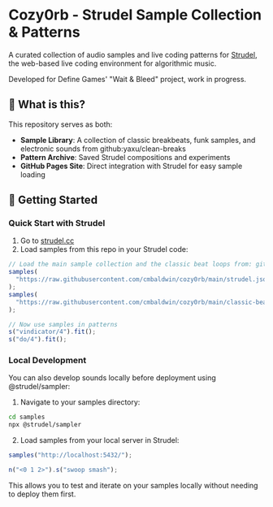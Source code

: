 # Cozy0rb - Strudel Sample Collection & Patterns

A curated collection of audio samples and live coding patterns for [Strudel](https://strudel.cc), the web-based live coding environment for algorithmic music.

Developed for Define Games' "Wait & Bleed" project, work in progress.

## 🎵 What is this?

This repository serves as both:

- **Sample Library**: A collection of classic breakbeats, funk samples, and electronic sounds from github:yaxu/clean-breaks
- **Pattern Archive**: Saved Strudel compositions and experiments
- **GitHub Pages Site**: Direct integration with Strudel for easy sample loading

## 🚀 Getting Started

### Quick Start with Strudel

1. Go to [strudel.cc](https://strudel.cc)
2. Load samples from this repo in your Strudel code:

```javascript
// Load the main sample collection and the classic beat loops from: github:yaxu/clean-breaks
samples(
  "https://raw.githubusercontent.com/cmbaldwin/cozy0rb/main/strudel.json?version=1"
);
samples(
  "https://raw.githubusercontent.com/cmbaldwin/cozy0rb/main/classic-beat-loops.json?version=1"
);

// Now use samples in patterns
s("vindicator/4").fit();
s("do/4").fit();
```

### Local Development

You can also develop sounds locally before deployment using @strudel/sampler:

1. Navigate to your samples directory:

```bash
cd samples
npx @strudel/sampler
```

2. Load samples from your local server in Strudel:

```javascript
samples("http://localhost:5432/");

n("<0 1 2>").s("swoop smash");
```

This allows you to test and iterate on your samples locally without needing to deploy them first.
